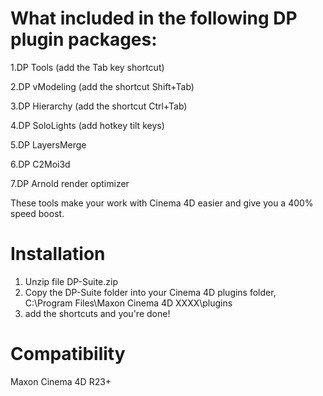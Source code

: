 # What included in the following DP plugin packages:

1.DP Tools (add the Tab key shortcut)

2.DP vModeling (add the shortcut Shift+Tab)

3.DP Hierarchy (add the shortcut Ctrl+Tab) 

4.DP SoloLights (add hotkey tilt keys) 

5.DP LayersMerge

6.DP C2Moi3d
   
7.DP Arnold render optimizer

These tools make your work with Cinema 4D easier and give you a 400% speed boost.

# Installation
1. Unzip file DP-Suite.zip
2. Copy the DP-Suite folder into your Cinema 4D plugins folder, C:\Program Files\Maxon Cinema 4D XXXX\plugins
3. add the shortcuts and you're done!

# Compatibility
Maxon Cinema 4D R23+
